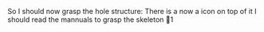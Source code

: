 So I should now grasp the hole structure:
There is a now a icon on top of it I should read the mannuals to grasp the skeleton 1
